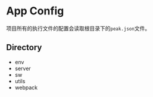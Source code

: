 # App Config
项目所有的执行文件的配置会读取根目录下的`peak.json`文件。

## Directory
- env
- server
- sw
- utils
- webpack

